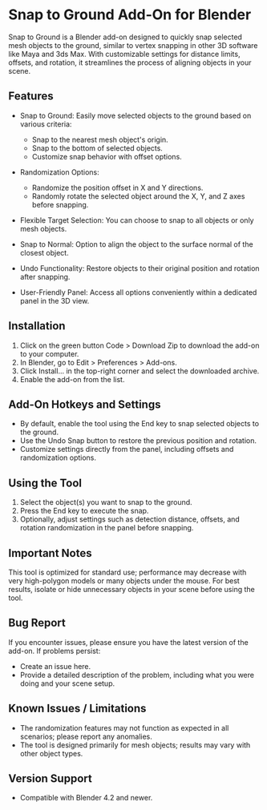 # Snap to Ground Add-On for Blender

Snap to Ground is a Blender add-on designed to quickly snap selected mesh objects to the ground, similar to vertex snapping in other 3D software like Maya and 3ds Max. With customizable settings for distance limits, offsets, and rotation, it streamlines the process of aligning objects in your scene.

## Features

  * Snap to Ground: Easily move selected objects to the ground based on various criteria:
      * Snap to the nearest mesh object's origin.
      * Snap to the bottom of selected objects.
      * Customize snap behavior with offset options.

   * Randomization Options:
      * Randomize the position offset in X and Y directions.
      * Randomly rotate the selected object around the X, Y, and Z axes before snapping.

   * Flexible Target Selection: You can choose to snap to all objects or only mesh objects.

   * Snap to Normal: Option to align the object to the surface normal of the closest object.

   * Undo Functionality: Restore objects to their original position and rotation after snapping.

   * User-Friendly Panel: Access all options conveniently within a dedicated panel in the 3D view.

## Installation

  1. Click on the green button Code > Download Zip to download the add-on to your computer.
  2. In Blender, go to Edit > Preferences > Add-ons.
  3. Click Install... in the top-right corner and select the downloaded archive.
  4. Enable the add-on from the list.

## Add-On Hotkeys and Settings

  * By default, enable the tool using the End key to snap selected objects to the ground.
  * Use the Undo Snap button to restore the previous position and rotation.
  * Customize settings directly from the panel, including offsets and randomization options.

## Using the Tool

  1. Select the object(s) you want to snap to the ground.
  2. Press the End key to execute the snap.
  3. Optionally, adjust settings such as detection distance, offsets, and rotation randomization in the panel before snapping.

## Important Notes

  This tool is optimized for standard use; performance may decrease with very high-polygon models or many objects under the mouse.
  For best results, isolate or hide unnecessary objects in your scene before using the tool.

## Bug Report

If you encounter issues, please ensure you have the latest version of the add-on. If problems persist:

  * Create an issue here.
  * Provide a detailed description of the problem, including what you were doing and your scene setup.

## Known Issues / Limitations

  * The randomization features may not function as expected in all scenarios; please report any anomalies.
  * The tool is designed primarily for mesh objects; results may vary with other object types.

## Version Support

  * Compatible with Blender 4.2 and newer.
